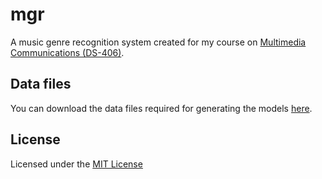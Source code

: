 # mgr
A music genre recognition system created for my course on [Multimedia Communications (DS-406)](https://www.ds.unipi.gr/en/courses/multimedia-communications-2/).

## Data files
You can download the data files required for generating the models [here](https://drive.google.com/drive/folders/1eyHjQpZ5zFQIyb9rWUCPONCQDInrdyg9?usp=sharing).

## License
Licensed under the [MIT License](LICENSE)
